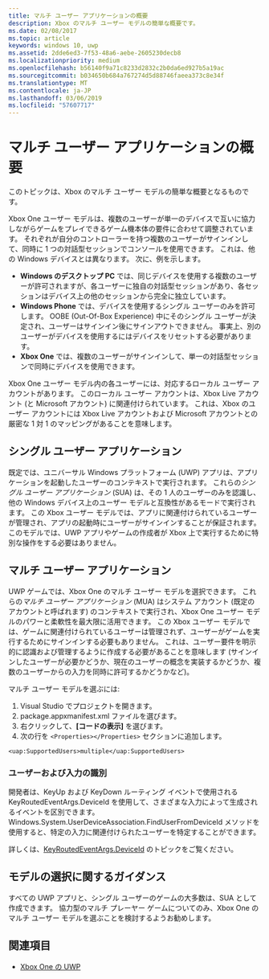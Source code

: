 ```yaml
---
title: マルチ ユーザー アプリケーションの概要
description: Xbox のマルチ ユーザー モデルの簡単な概要です。
ms.date: 02/08/2017
ms.topic: article
keywords: windows 10, uwp
ms.assetid: 2dde6ed3-7f53-48a6-aebe-2605230decb8
ms.localizationpriority: medium
ms.openlocfilehash: b56140f9a71c8233d2832c2b0da6ed927b5a19ac
ms.sourcegitcommit: b034650b684a767274d5d88746faeea373c8e34f
ms.translationtype: MT
ms.contentlocale: ja-JP
ms.lasthandoff: 03/06/2019
ms.locfileid: "57607717"
---
```

# <a name="introduction-to-multi-user-applications"></a>マルチ ユーザー アプリケーションの概要

このトピックは、Xbox のマルチ ユーザー モデルの簡単な概要となるものです。

Xbox One ユーザー モデルは、複数のユーザーが単一のデバイスで互いに協力しながらゲームをプレイできるゲーム機本体の要件に合わせて調整されています。 それぞれが自分のコントローラーを持つ複数のユーザーがサインインして、同時に 1 つの対話型セッションでコンソールを使用できます。 これは、他の Windows デバイスとは異なります。 次に、例を示します。
* **Windows のデスクトップ PC** では、同じデバイスを使用する複数のユーザーが許可されますが、各ユーザーに独自の対話型セッションがあり、各セッションはデバイス上の他のセッションから完全に独立しています。
* **Windows Phone** では、デバイスを使用するシングル ユーザーのみを許可します。 OOBE (Out-Of-Box Experience) 中にそのシングル ユーザーが決定され、ユーザーはサインイン後にサインアウトできません。 事実上、別のユーザーがデバイスを使用するにはデバイスをリセットする必要があります。 
* **Xbox One** では、複数のユーザーがサインインして、単一の対話型セッションで同時にデバイスを使用できます。

Xbox One ユーザー モデル内の各ユーザーには、対応するローカル ユーザー アカウントがあります。 このローカル ユーザー アカウントは、Xbox Live アカウント (と Microsoft アカウント) に関連付けられています。 これは、Xbox のユーザー アカウントには Xbox Live アカウントおよび Microsoft アカウントとの厳密な 1 対 1 のマッピングがあることを意味します。

## <a name="single-user-applications"></a>シングル ユーザー アプリケーション
既定では、ユニバーサル Windows プラットフォーム (UWP) アプリは、アプリケーションを起動したユーザーのコンテキストで実行されます。 これらの*シングル ユーザー アプリケーション* (SUA) は、その 1 人のユーザーのみを認識し、他の Windows デバイス上のユーザー モデルと互換性があるモードで実行されます。 この Xbox ユーザー モデルでは、アプリに関連付けられているユーザーが管理され、アプリの起動時にユーザーがサインインすることが保証されます。 このモデルでは、UWP アプリやゲームの作成者が Xbox 上で実行するために特別な操作をする必要はありません。 

## <a name="multi-user-applications"></a>マルチ ユーザー アプリケーション
UWP ゲームでは、Xbox One のマルチ ユーザー モデルを選択できます。 これらの*マルチ ユーザー アプリケーション* (MUA) はシステム アカウント (既定のアカウントと呼ばれます) のコンテキストで実行され、Xbox One ユーザー モデルのパワーと柔軟性を最大限に活用できます。 この Xbox ユーザー モデルでは、ゲームに関連付けられているユーザーは管理されず、ユーザーがゲームを実行するためにサインインする必要もありません。 これは、ユーザー要件を明示的に認識および管理するように作成する必要があることを意味します (サインインしたユーザーが必要かどうか、現在のユーザーの概念を実装するかどうか、複数のユーザーからの入力を同時に許可するかどうかなど)。
   
マルチ ユーザー モデルを選ぶには:   
1. Visual Studio でプロジェクトを開きます。   
2. package.appxmanifest.xml ファイルを選びます。   
3. 右クリックして、**[コードの表示]** を選びます。   
4. 次の行を `<Properties></Properties>` セクションに追加します。

```
<uap:SupportedUsers>multiple</uap:SupportedUsers>
```

### <a name="identifying-users-and-inputs"></a>ユーザーおよび入力の識別
開発者は、KeyUp および KeyDown ルーティング イベントで使用される KeyRoutedEventArgs.DeviceId を使用して、さまざまな入力によって生成されるイベントを区別できます。
Windows.System.UserDeviceAssociation.FindUserFromDeviceId メソッドを使用すると、特定の入力に関連付けられたユーザーを特定することができます。

詳しくは、[KeyRoutedEventArgs.DeviceId](https://msdn.microsoft.com/library/windows/apps/windows.ui.xaml.input.keyroutedeventargs.deviceid) のトピックをご覧ください。


## <a name="guidance-on-which-model-to-choose"></a>モデルの選択に関するガイダンス
すべての UWP アプリと、シングル ユーザーのゲームの大多数は、SUA として作成できます。 協力型のマルチ プレーヤー ゲームについてのみ、Xbox One のマルチ ユーザー モデルを選ぶことを検討するようお勧めします。

## <a name="see-also"></a>関連項目
- [Xbox One の UWP](index.md)
